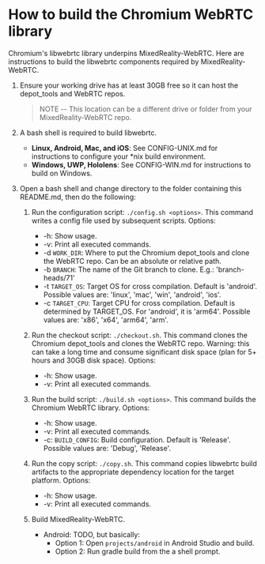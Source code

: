# How to build the Chromium WebRTC library

Chromium's libwebrtc library underpins MixedReality-WebRTC. Here are instructions to build the libwebrtc components required by MixedReality-WebRTC.

1. Ensure your working drive has at least 30GB free so it can host the depot_tools and WebRTC repos.

    > NOTE -- This location can be a different drive or folder from your MixedReality-WebRTC repo.

2. A bash shell is required to build libwebrtc.
    * **Linux, Android, Mac, and iOS**: See CONFIG-UNIX.md for instructions to configure your *nix build environment.
    * **Windows, UWP, Hololens**: See CONFIG-WIN.md for instructions to build on Windows.

3. Open a bash shell and change directory to the folder containing this README.md, then do the following:

    1. Run the configuration script: `./config.sh <options>`. This command writes a config file used by subsequent scripts. Options:
        - -h: Show usage.
        - -v: Print all executed commands.
        - -d `WORK_DIR`: Where to put the Chromium depot_tools and clone the WebRTC repo. Can be an absolute or relative path.
        - -b `BRANCH`: The name of the Git branch to clone. E.g.: 'branch-heads/71'
        - -t `TARGET_OS`: Target OS for cross compilation. Default is 'android'. Possible values are: 'linux', 'mac', 'win', 'android', 'ios'.
        - -c `TARGET_CPU`: Target CPU for cross compilation. Default is determined by TARGET_OS. For 'android', it is 'arm64'. Possible values are: 'x86', 'x64', 'arm64', 'arm'.

    2. Run the checkout script: `./checkout.sh`. This command clones the Chromium depot_tools and clones the WebRTC repo. Warning: this can take a long time and consume significant disk space (plan for 5+ hours and 30GB disk space). Options:
        - -h: Show usage.
        - -v: Print all executed commands.

    3. Run the build script: `./build.sh <options>`. This command builds the Chromium WebRTC library. Options:
        - -h: Show usage.
        - -v: Print all executed commands.
        - -c: `BUILD_CONFIG`: Build configuration. Default is 'Release'. Possible values are: 'Debug', 'Release'.

    4. Run the copy script: `./copy.sh`. This command copies libwebrtc build artifacts to the appropriate dependency location for the target platform. Options:
        - -h: Show usage.
        - -v: Print all executed commands.

    5. Build MixedReality-WebRTC.
        - Android: TODO, but basically:
            - Option 1: Open `projects/android` in Android Studio and build.
            - Option 2: Run gradle build from the a shell prompt.
